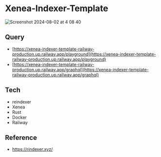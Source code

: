 # Xenea-Indexer-Template

![Screenshot 2024-08-02 at 4 08 40](https://github.com/user-attachments/assets/5e16a096-d4cd-4d30-82c3-720608e983f0)

## Query

- [https://xenea-indexer-template-railway-production.up.railway.app/playground](https://xenea-indexer-template-railway-production.up.railway.app/playground)
- [https://xenea-indexer-template-railway-production.up.railway.app/graphql](https://xenea-indexer-template-railway-production.up.railway.app/graphql)

## Tech

- reindexer
- Xenea
- Rust
- Docker
- Railway

## Reference

- https://rindexer.xyz/
